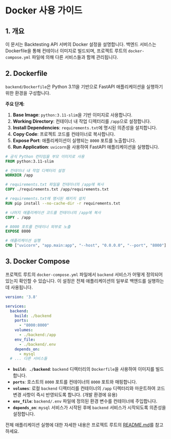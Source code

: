 # Docker 사용 가이드

## 1. 개요

이 문서는 Backtesting API 서버의 Docker 설정을 설명합니다. 백엔드 서비스는 Dockerfile을 통해 컨테이너 이미지로 빌드되며, 프로젝트 루트의 `docker-compose.yml` 파일에 의해 다른 서비스들과 함께 관리됩니다.

## 2. Dockerfile

`backend/Dockerfile`은 Python 3.11을 기반으로 FastAPI 애플리케이션을 실행하기 위한 환경을 구성합니다.

**주요 단계:**

1.  **Base Image**: `python:3.11-slim`을 기반 이미지로 사용합니다.
2.  **Working Directory**: 컨테이너 내 작업 디렉터리를 `/app`으로 설정합니다.
3.  **Install Dependencies**: `requirements.txt`에 명시된 의존성을 설치합니다.
4.  **Copy Code**: 프로젝트 코드를 컨테이너로 복사합니다.
5.  **Expose Port**: 애플리케이션이 실행되는 `8000` 포트를 노출합니다.
6.  **Run Application**: `uvicorn`을 사용하여 FastAPI 애플리케이션을 실행합니다.

```dockerfile
# 공식 Python 런타임을 부모 이미지로 사용
FROM python:3.11-slim

# 컨테이너 내 작업 디렉터리 설정
WORKDIR /app

# requirements.txt 파일을 컨테이너의 /app에 복사
COPY ./requirements.txt /app/requirements.txt

# requirements.txt에 명시된 패키지 설치
RUN pip install --no-cache-dir -r requirements.txt

# 나머지 애플리케이션 코드를 컨테이너의 /app에 복사
COPY . /app

# 8000 포트를 컨테이너 외부로 노출
EXPOSE 8000

# 애플리케이션 실행
CMD ["uvicorn", "app.main:app", "--host", "0.0.0.0", "--port", "8000"]
```

## 3. Docker Compose

프로젝트 루트의 `docker-compose.yml` 파일에서 `backend` 서비스가 어떻게 정의되어 있는지 확인할 수 있습니다. 이 설정은 전체 애플리케이션의 일부로 백엔드를 실행하는 데 사용됩니다.

```yaml
version: '3.8'

services:
  backend:
    build: ./backend
    ports:
      - "8000:8000"
    volumes:
      - ./backend:/app
    env_file:
      - ./backend/.env
    depends_on:
      - mysql
  # ... 다른 서비스들
```

*   **`build: ./backend`**: `backend` 디렉터리의 `Dockerfile`을 사용하여 이미지를 빌드합니다.
*   **`ports`**: 호스트의 `8000` 포트를 컨테이너의 `8000` 포트와 매핑합니다.
*   **`volumes`**: 로컬 `backend` 디렉터리를 컨테이너의 `/app` 디렉터리와 마운트하여 코드 변경 사항이 즉시 반영되도록 합니다. (개발 환경에 유용)
*   **`env_file`**: `backend/.env` 파일에 정의된 환경 변수를 컨테이너에 주입합니다.
*   **`depends_on`**: `mysql` 서비스가 시작된 후에 `backend` 서비스가 시작되도록 의존성을 설정합니다.

전체 애플리케이션 실행에 대한 자세한 내용은 프로젝트 루트의 [README.md](../README.md)를 참고하세요.